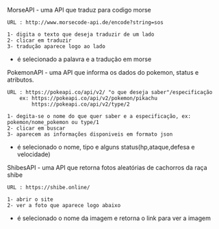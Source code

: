 MorseAPI - uma API que traduz para codigo morse
    
    URL : http://www.morsecode-api.de/encode?string=sos

    1- digita o texto que deseja traduzir de um lado 
    2- clicar em traduzir
    3- tradução aparece logo ao lado
* é selecionado a palavra e a tradução em morse

PokemonAPI - uma API que informa os dados do pokemon, status e atributos.
    
    URL : https://pokeapi.co/api/v2/ "o que deseja saber"/especificação 
        ex: https://pokeapi.co/api/v2/pokemon/pikachu
            https://pokeapi.co/api/v2/type/2

    1- degita-se o nome do que quer saber e a especificação, ex: pokemon/nome_pokemon ou type/1
    2- clicar em buscar
    3- aparecem as informações disponiveis em formato json
* é selecionado o nome, tipo e alguns status(hp,ataque,defesa e velocidade)


ShibesAPI - uma API que retorna fotos aleatórias de cachorros da raça shibe

    URL : https://shibe.online/

    1- abrir o site
    2- ver a foto que aparece logo abaixo 
* é selecionado o nome da imagem e retorna o link para ver a imagem

